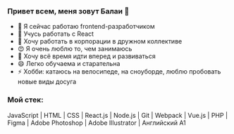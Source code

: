### Привет всем, меня зовут Балаи 👋

- 🔭 Я сейчас работаю frontend-разработчиком
- 🌱 Учусь работать с React
- 👯 Хочу работать в корпорации в дружном коллективе
- 😍 Я очень люблю то, чем занимаюсь
- 💃 Хочу всё время идти вперед и развиваться
- 😄 Легко обучаема и старательна
- ⚡ Хобби: катаюсь на велосипеде, на сноуборде, люблю пробовать новые виды досуга

### Мой стек:

JavaScript  |  HTML  |  CSS  |  React.js  |  Node.js  |  Git  |  Webpack  |  Vue.js  |  PHP  |  Figma  |  Adobe Photoshop  |  Adobe Illustrator  |  Английский A1
